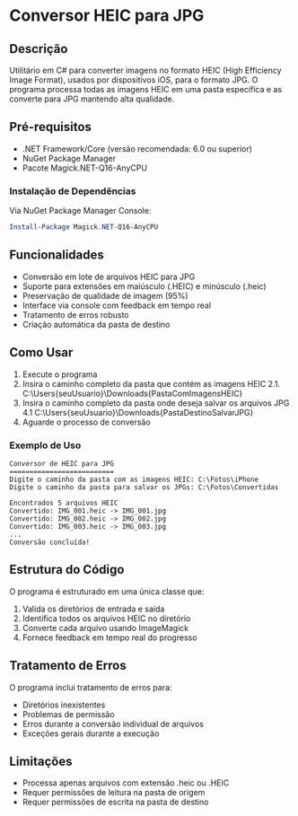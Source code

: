 # Conversor HEIC para JPG

## Descrição
Utilitário em C# para converter imagens no formato HEIC (High Efficiency Image Format), usados por dispositivos iOS, para o formato JPG. O programa processa todas as imagens HEIC em uma pasta específica e as converte para JPG mantendo alta qualidade.

## Pré-requisitos

- .NET Framework/Core (versão recomendada: 6.0 ou superior)
- NuGet Package Manager
- Pacote Magick.NET-Q16-AnyCPU

### Instalação de Dependências

Via NuGet Package Manager Console:
```powershell
Install-Package Magick.NET-Q16-AnyCPU
```

## Funcionalidades

- Conversão em lote de arquivos HEIC para JPG
- Suporte para extensões em maiúsculo (.HEIC) e minúsculo (.heic)
- Preservação de qualidade de imagem (95%)
- Interface via console com feedback em tempo real
- Tratamento de erros robusto
- Criação automática da pasta de destino

## Como Usar

1. Execute o programa
2. Insira o caminho completo da pasta que contém as imagens HEIC
   2.1. C:\Users\{seuUsuario}\Downloads\{PastaComImagensHEIC}
4. Insira o caminho completo da pasta onde deseja salvar os arquivos JPG
   4.1 C:\Users\{seuUsuario}\Downloads\{PastaDestinoSalvarJPG}
6. Aguarde o processo de conversão

### Exemplo de Uso

```
Conversor de HEIC para JPG
==========================
Digite o caminho da pasta com as imagens HEIC: C:\Fotos\iPhone
Digite o caminho da pasta para salvar os JPGs: C:\Fotos\Convertidas

Encontrados 5 arquivos HEIC
Convertido: IMG_001.heic -> IMG_001.jpg
Convertido: IMG_002.heic -> IMG_002.jpg
Convertido: IMG_003.heic -> IMG_003.jpg
...
Conversão concluída!
```

## Estrutura do Código

O programa é estruturado em uma única classe que:
1. Valida os diretórios de entrada e saída
2. Identifica todos os arquivos HEIC no diretório
3. Converte cada arquivo usando ImageMagick
4. Fornece feedback em tempo real do progresso

## Tratamento de Erros

O programa inclui tratamento de erros para:
- Diretórios inexistentes
- Problemas de permissão
- Erros durante a conversão individual de arquivos
- Exceções gerais durante a execução

## Limitações

- Processa apenas arquivos com extensão .heic ou .HEIC
- Requer permissões de leitura na pasta de origem
- Requer permissões de escrita na pasta de destino
